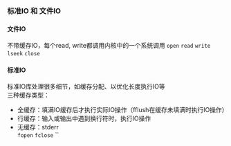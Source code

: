 ### 标准IO 和 文件IO
#### 文件IO   
不带缓存IO，每个read, write都调用内核中的一个系统调用
`open` `read` `write` `lseek` `close`   

#### 标准IO   
标准IO库处理很多细节，如缓存分配、以优化长度执行IO等    
三种缓存类型：
 * 全缓存：填满IO缓存后才执行实际IO操作（fflush在缓存未填满时执行IO操作）   
 * 行缓存：输入或输出中遇到换行符时，执行IO操作    
 * 无缓存：stderr   
`fopen` `fclose` ``
